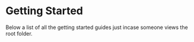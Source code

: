 # Getting Started

Below a list of all the getting started guides just incase someone views the root folder.

